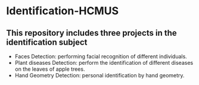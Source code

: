 # Identification-HCMUS
## This repository includes three projects in the identification subject
- Faces Detection: performing facial recognition of different individuals.
- Plant diseases Detection: perform the identification of different diseases on the leaves of apple trees.
- Hand Geometry Detection: personal identification by hand geometry.
